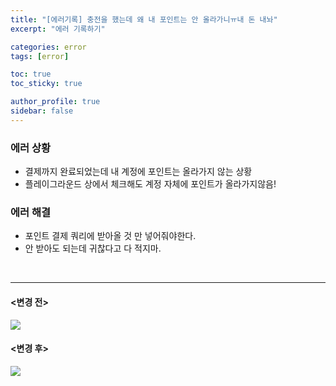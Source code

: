 ```yaml
---
title: "[에러기록] 충전을 했는데 왜 내 포인트는 안 올라가니ㅠ내 돈 내놔"
excerpt: "에러 기록하기"

categories: error
tags: [error]

toc: true
toc_sticky: true

author_profile: true
sidebar: false
---
```


### 에러 상황

- 결제까지 완료되었는데 내 계정에 포인트는 올라가지 않는 상황
- 플레이그라운드 상에서 체크해도 계정 자체에 포인트가 올라가지않음!

### 에러 해결

- 포인트 결제 쿼리에 받아올 것 만 넣어줘야한다.
- 안 받아도 되는데 귀찮다고 다 적지마.

<br>

---

#### <변경 전>

![](https://velog.velcdn.com/images/hyeun427/post/74f4e732-78cf-472c-bf30-ae8c2e8f637e/image.png)

#### <변경 후>

![](https://velog.velcdn.com/images/hyeun427/post/24de6efb-49fd-4470-9b2d-ca64bc4b8285/image.png)
